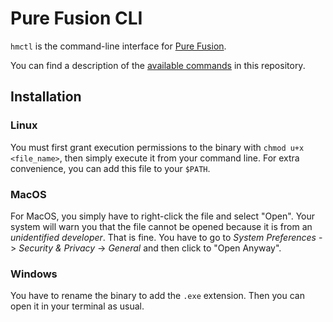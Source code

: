 # Pure Fusion CLI

`hmctl` is the command-line interface for [Pure Fusion](https://www.purestorage.com/enable/pure-fusion.html).

You can find a description of the [available commands](./docs/hmctl.md) in this repository.

## Installation

### Linux

You must first grant execution permissions to the binary with `chmod u+x <file_name>`, then simply execute it from your command line.  For extra convenience, you can add this file to your `$PATH`.

### MacOS

For MacOS, you simply have to right-click the file and select "Open".  Your system will warn you that the file cannot be opened because it is from an _unidentified developer_.  That is fine.  You have to go to _System Preferences_ -> _Security & Privacy_ -> _General_ and then click to "Open Anyway".

### Windows

You have to rename the binary to add the `.exe` extension.  Then you can open it in your terminal as usual.

